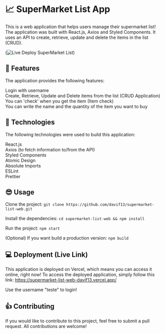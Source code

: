 # :chart_with_upwards_trend: SuperMarket List App

This is a web application that helps users manage their supermarket list! The application was built with React.js, Axios and Styled Components. It uses an API to create, retrieve, update and delete the items in the list (CRUD).

(![Live Deploy SuperMarket List](./public/images/Supermarket.gif))

## :wrench: Features

The application provides the following features:

Login with username <br>
Create, Retrieve, Update and Delete items from the list (CRUD Application) <br>
You can 'check' when you get the item (Item check) <br>
You can write the name and the quantity of the item you want to buy<br>

## :crystal_ball: Technologies

The following technologies were used to build this application:

React.js<br>
Axios (to fetch information to/from the API)<br>
Styled Components<br>
Atomic Design<br>
Absolute Imports<br>
ESLint<br>
Prettier

## :sunglasses: Usage

Clone the project:
`git clone https://github.com/davif13/supermarket-list-web.git`

Install the dependencies:
`cd supermarket-list-web && npm install`

Run the project:
`npm start`

(Optional) If you want build a production version:
`npm build`

## :computer: Deployment (Live Link)

This application is deployed on Vercel, which means you can access it online, right now! To access the deployed application, simply follow this link: https://supermarket-list-web-davif13.vercel.app/

Use the username "teste" to login!

## :thumbsup: Contributing

If you would like to contribute to this project, feel free to submit a pull request. All contributions are welcome!
